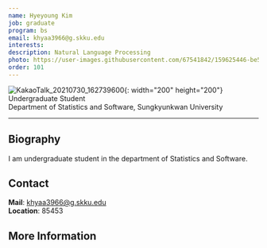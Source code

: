 ```yaml
---
name: Hyeyoung Kim
job: graduate
program: bs
email: khyaa3966@g.skku.edu
interests:
description: Natural Language Processing
photo: https://user-images.githubusercontent.com/67541842/159625446-be5ebcc8-0f18-404b-a145-2e6194608243.jpg
order: 101
---
```


![KakaoTalk_20210730_162739600](https://user-images.githubusercontent.com/67541842/159625446-be5ebcc8-0f18-404b-a145-2e6194608243.jpg){: width="200" height="200"}
Undergraduate Student<br>Department of Statistics and Software, Sungkyunkwan University<br>

<hr>

## Biography
I am undergraduate student in the department of Statistics and Software.

## Contact
**Mail**:   khyaa3966@g.skku.edu<br>
**Location**: 85453

## More Information
